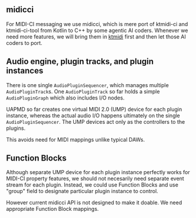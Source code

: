 
## midicci

For MIDI-CI messaging we use midicci, which is mere port of ktmidi-ci and ktmidi-ci-tool from Kotlin to C++ by some agentic AI coders. Whenever we need more features, we will bring them in [ktmidi](https://github.com/atsushieno/ktmidi/) first and then let those AI coders to port.

## Audio engine, plugin tracks, and plugin instances

There is one single `AudioPluginSequencer`, which manages multiple `AudioPluginTrack`s. One `AudioPluginTrack` so far holds a simple `AudioPluginGraph` which also includes I/O nodes.

UAPMD so far creates one virtual MIDI 2.0 (UMP) device for each plugin instance, whereas the actual audio I/O happens ultimately on the single `AudioPluginSequencer`. The UMP devices act only as the controllers to the plugins.

This avoids need for MIDI mappings unlike typical DAWs.

## Function Blocks

Although separate UMP device for each plugin instance perfectly works for MIDI-CI property features, we should not necesarily need separate event stream for each plugin. Instead, we could use Function Blocks and use "group" field to designate particular plugin instance to control.

However current midicci API is not designed to make it doable. We need appropriate Function Block mappings.
